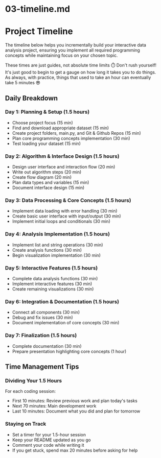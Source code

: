 # 03-timeline.md

# Project Timeline

The timeline below helps you incrementally build your interactive data analysis project, ensuring you implement all required programming concepts while maintaining focus on your chosen topic.

These times are just guides, not absolute time limits ⏱️ Don't rush yourself! It's just good to begin to get a gauge on how long it takes you to do things. As always, with practice, things that used to take an hour can eventually take 5 minutes 😎

## Daily Breakdown

### Day 1: Planning & Setup (1.5 hours)
- Choose project focus (15 min)
- Find and download appropriate dataset (15 min)
- Create project folders, main.py, and Git & Github Repos (15 min)
- Plan core programming concepts implementation (30 min)
- Test loading your dataset (15 min)

### Day 2: Algorithm & Interface Design (1.5 hours)
- Design user interface and interaction flow (20 min)
- Write out algorithm steps (20 min)
- Create flow diagram (20 min)
- Plan data types and variables (15 min)
- Document interface design (15 min)

### Day 3: Data Processing & Core Concepts (1.5 hours)
- Implement data loading with error handling (30 min)
- Create basic user interface with input/output (30 min)
- Implement initial loops and conditionals (30 min)

### Day 4: Analysis Implementation (1.5 hours)
- Implement list and string operations (30 min)
- Create analysis functions (30 min)
- Begin visualization implementation (30 min)

### Day 5: Interactive Features (1.5 hours)
- Complete data analysis functions (30 min)
- Implement interactive features (30 min)
- Create remaining visualizations (30 min)

### Day 6: Integration & Documentation (1.5 hours)
- Connect all components (30 min)
- Debug and fix issues (30 min)
- Document implementation of core concepts (30 min)

### Day 7: Finalization (1.5 hours)
- Complete documentation (30 min)
- Prepare presentation highlighting core concepts (1 hour)

## Time Management Tips

### Dividing Your 1.5 Hours
For each coding session:
- First 10 minutes: Review previous work and plan today's tasks
- Next 70 minutes: Main development work
- Last 10 minutes: Document what you did and plan for tomorrow

### Staying on Track
- Set a timer for your 1.5-hour session
- Keep your README updated as you go
- Comment your code while writing it
- If you get stuck, spend max 20 minutes before asking for help

